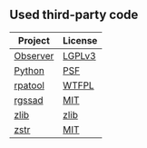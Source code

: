 ## Used third-party code

| Project                                              | License                         |
|------------------------------------------------------|---------------------------------|
| [Observer](https://github.com/lazyhamster/Observer/) | [LGPLv3](licenses/Observer.txt) |
| [Python](https://www.python.org/)                    | [PSF](licenses/Python.txt)      |
| [rpatool](https://github.com/Shizmob/rpatool/)       | [WTFPL](licenses/rpatool.txt)   |
| [rgssad](https://github.com/luxrck/rgssad)           | [MIT](licenses/rgssad.txt)      |
| [zlib](https://zlib.net/)                            | [zlib](licenses/zlib.txt)       |
| [zstr](https://github.com/mateidavid/zstr)           | [MIT](licenses/zstr.txt)        |